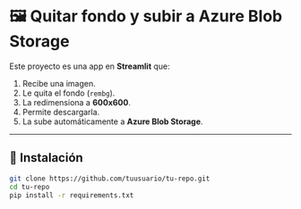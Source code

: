 # 🖼️ Quitar fondo y subir a Azure Blob Storage

Este proyecto es una app en **Streamlit** que:

1. Recibe una imagen.
2. Le quita el fondo (`rembg`).
3. La redimensiona a **600x600**.
4. Permite descargarla.
5. La sube automáticamente a **Azure Blob Storage**.

---

## 🚀 Instalación

```bash
git clone https://github.com/tuusuario/tu-repo.git
cd tu-repo
pip install -r requirements.txt
